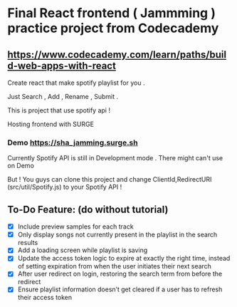 # Final React frontend ( Jammming ) practice project from Codecademy
## https://www.codecademy.com/learn/paths/build-web-apps-with-react
Create react that make spotify playlist for you .

Just Search , Add , Rename , Submit .

This is project that use spotify api !

Hosting frontend with SURGE
### Demo https://sha_jamming.surge.sh
Currently Spotify API is still in Development mode . There might can't use on Demo

But ! You guys can clone this project and change ClientId,RedirectURI (src/util/Spotify.js) to your Spotify API !

## To-Do Feature: (do without tutorial)
- [x] Include preview samples for each track
- [x] Only display songs not currently present in the playlist in the search results
- [x] Add a loading screen while playlist is saving
- [x] Update the access token logic to expire at exactly the right time, instead of setting expiration from when the user initiates their next search
- [x] After user redirect on login, restoring the search term from before the redirect
- [x] Ensure playlist information doesn’t get cleared if a user has to refresh their access token
